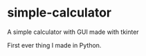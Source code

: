 # simple-calculator
A simple calculator with GUI made with tkinter


First ever thing I made in Python.
